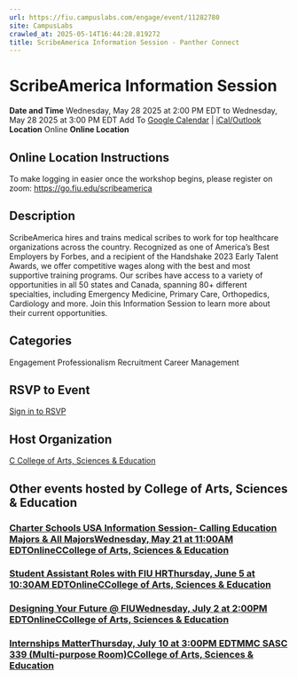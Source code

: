 ```yaml
---
url: https://fiu.campuslabs.com/engage/event/11282780
site: CampusLabs
crawled_at: 2025-05-14T16:44:28.819272
title: ScribeAmerica Information Session - Panther Connect
---
```


# ScribeAmerica Information Session
**Date and Time**
Wednesday, May 28 2025 at 2:00 PM EDT  to 
Wednesday, May 28 2025 at 3:00 PM EDT
Add To [Google Calendar](https://fiu.campuslabs.com/engage/event/11282780/googlepublish) | [iCal/Outlook ](https://fiu.campuslabs.com/engage/event/11282780.ics)
**Location**
Online
**Online Location**
## Online Location Instructions
To make logging in easier once the workshop begins, please register on zoom: https://go.fiu.edu/scribeamerica
## Description
ScribeAmerica hires and trains medical scribes to work for top healthcare organizations across the country. Recognized as one of America’s Best Employers by Forbes, and a recipient of the Handshake 2023 Early Talent Awards, we offer competitive wages along with the best and most supportive training programs. Our scribes have access to a variety of opportunities in all 50 states and Canada, spanning 80+ different specialties, including Emergency Medicine, Primary Care, Orthopedics, Cardiology and more. Join this Information Session to learn more about their current opportunities.
## Categories
Engagement
Professionalism
Recruitment
Career Management
## RSVP to Event
[Sign in to RSVP](https://fiu.campuslabs.com/engage/account/login?returnUrl=/engage/event/11282780)
## Host Organization
[C College of Arts, Sciences & Education ](https://fiu.campuslabs.com/engage/organization/case)
## Other events hosted by College of Arts, Sciences & Education
### [Charter Schools USA Information Session- Calling Education Majors & All MajorsWednesday, May 21 at 11:00AM EDTOnlineCCollege of Arts, Sciences & Education](https://fiu.campuslabs.com/engage/event/11259574)
### [Student Assistant Roles with FIU HRThursday, June 5 at 10:30AM EDTOnlineCCollege of Arts, Sciences & Education](https://fiu.campuslabs.com/engage/event/11263458)
### [Designing Your Future @ FIUWednesday, July 2 at 2:00PM EDTOnlineCCollege of Arts, Sciences & Education](https://fiu.campuslabs.com/engage/event/11259685)
### [Internships MatterThursday, July 10 at 3:00PM EDTMMC SASC 339 (Multi-purpose Room)CCollege of Arts, Sciences & Education](https://fiu.campuslabs.com/engage/event/11288038)
